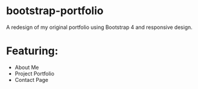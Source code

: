 # bootstrap-portfolio
A redesign of my original portfolio using Bootstrap 4 and responsive design.  
  
# Featuring:
* About Me
* Project Portfolio
* Contact Page


